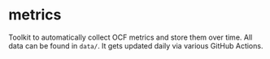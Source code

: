 # metrics

Toolkit to automatically collect OCF metrics and store them over time.
All data can be found in `data/`. It gets updated daily via various GitHub Actions.
